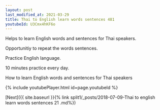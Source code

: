 ```yaml
---
layout: post
last_modified_at: 2021-03-29
title: Thai to English learn words sentences 481 
youtubeId: U3Cmx4hKF6o
---
```

 
 
Helps to learn English words and sentences for Thai speakers.

Opportunitiy to repeat the words sentences. 

Practice English language. 
 
10 minutes practice every day. 
 
How to learn English words and sentences for Thai speakers 
 
{% include youtubePlayer.html id=page.youtubeId %}
 
 
[Next]({{ site.baseurl }}{% link  split1/_posts/2018-07-09-Thai to english learn words sentences 21 .md%})
 
